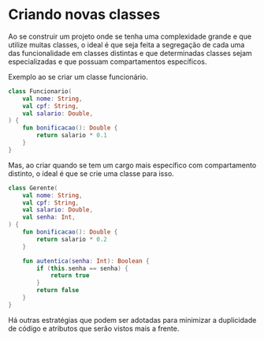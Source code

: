 # Criando novas classes

Ao se construir um projeto onde se tenha uma complexidade grande e que utilize muitas classes, o ideal é que seja feita
a segregação de cada uma das funcionalidade em classes distintas e que determinadas classes sejam especializadas e que
possuam compartamentos específicos.

Exemplo ao se criar um classe funcionário.

```kotlin
class Funcionario(
    val nome: String,
    val cpf: String,
    val salario: Double,
) {
    fun bonificacao(): Double {
        return salario * 0.1
    }
}
```

Mas, ao criar quando se tem um cargo mais específico com compartamento distinto, o ideal é que se crie uma classe para
isso.

```kotlin
class Gerente(
    val nome: String,
    val cpf: String,
    val salario: Double,
    val senha: Int,
) {
    fun bonificacao(): Double {
        return salario * 0.2
    }

    fun autentica(senha: Int): Boolean {
        if (this.senha == senha) {
            return true
        }
        return false
    }
}
```

Há outras estratégias que podem ser adotadas para minimizar a duplicidade de código e atributos que serão vistos mais a
frente.
